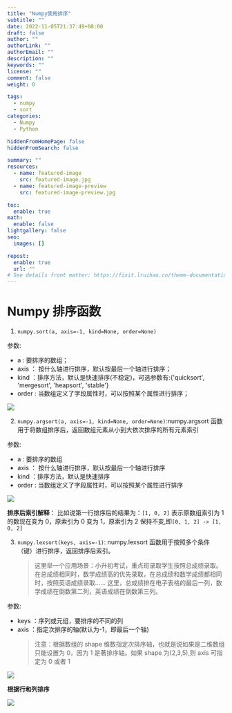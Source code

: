 ```yaml
---
title: "Numpy使用排序"
subtitle: ""
date: 2022-11-05T21:37:49+08:00
draft: false
author: ""
authorLink: ""
authorEmail: ""
description: ""
keywords: ""
license: ""
comment: false
weight: 0

tags:
  - numpy
  - sort
categories:
  - Numpy
  - Python

hiddenFromHomePage: false
hiddenFromSearch: false

summary: ""
resources:
  - name: featured-image
    src: featured-image.jpg
  - name: featured-image-preview
    src: featured-image-preview.jpg

toc:
  enable: true
math:
  enable: false
lightgallery: false
seo:
  images: []

repost:
  enable: true
  url: ""
# See details front matter: https://fixit.lruihao.cn/theme-documentation-content/#front-matter
---
```


<!--more-->

# Numpy 排序函数

1. `numpy.sort(a, axis=-1, kind=None, order=None)`

参数:

- a : 要排序的数组；
- axis ： 按什么轴进行排序，默认按最后一个轴进行排序；
- kind ：排序方法，默认是快速排序(不稳定)，可选参数有:{'quicksort', 'mergesort', 'heapsort', 'stable'}
- order : 当数组定义了字段属性时，可以按照某个属性进行排序；

[![](https://pic1.imgdb.cn/item/63666c7916f2c2beb17e0c00.jpg)](https://pic1.imgdb.cn/item/63666c7916f2c2beb17e0c00.jpg)

2. `numpy.argsort(a, axis=-1, kind=None, order=None)`:numpy.argsort 函数用于将数组排序后，返回数组元素从小到大依次排序的所有元素索引

参数:

- a : 要排序的数组
- axis ： 按什么轴进行排序，默认按最后一个轴进行排序
- kind ：排序方法，默认是快速排序
- order : 当数组定义了字段属性时，可以按照某个属性进行排序

[![](https://pic1.imgdb.cn/item/63666da616f2c2beb182c6fc.jpg)](https://pic1.imgdb.cn/item/63666da616f2c2beb182c6fc.jpg)

**排序后索引解释**： 比如说第一行排序后的结果为：`[1, 0, 2]` 表示原数组索引为 1 的数现在变为 0，原索引为 0 变为 1，原索引为 2 保持不变,即`[0, 1, 2] -> [1, 0, 2]`

3. `numpy.lexsort(keys, axis=-1)`: numpy.lexsort 函数用于按照多个条件（键）进行排序，返回排序后索引。
   > 这里举一个应用场景：小升初考试，重点班录取学生按照总成绩录取。在总成绩相同时，数学成绩高的优先录取，在总成绩和数学成绩都相同时，按照英语成绩录取…… 这里，总成绩排在电子表格的最后一列，数学成绩在倒数第二列，英语成绩在倒数第三列。

参数:

- keys ：序列或元组，要排序的不同的列
- axis ：指定次排序的轴(默认为-1，即最后一个轴)
  > 注意：根据数组的 shape 维数指定次排序轴，也就是说如果是二维数组只能设置为 0，因为 1 是著排序轴。如果 shape 为(2,3,5),则 axis 可指定为 0 或者 1

[![](https://pic1.imgdb.cn/item/636672ca16f2c2beb1911d97.jpg)](https://pic1.imgdb.cn/item/636672ca16f2c2beb1911d97.jpg)

**根据行和列排序**

[![](https://pic1.imgdb.cn/item/63667d7c16f2c2beb1c1680f.jpg)](https://pic1.imgdb.cn/item/63667d7c16f2c2beb1c1680f.jpg)
